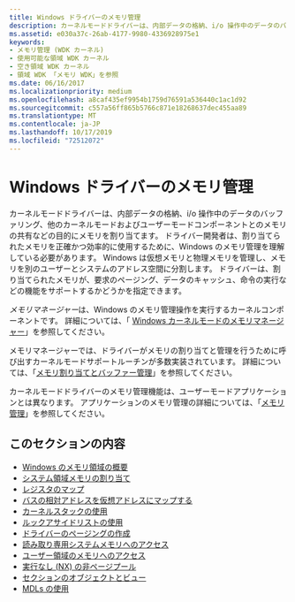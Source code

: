 ```yaml
---
title: Windows ドライバーのメモリ管理
description: カーネルモードドライバーは、内部データの格納、i/o 操作中のデータのバッファリング、他のカーネルモードおよびユーザーモードコンポーネントとのメモリの共有などの目的にメモリを割り当てます。
ms.assetid: e030a37c-26ab-4177-9980-4336928975e1
keywords:
- メモリ管理 (WDK カーネル)
- 使用可能な領域 WDK カーネル
- 空き領域 WDK カーネル
- 領域 WDK 「メモリ WDK」を参照
ms.date: 06/16/2017
ms.localizationpriority: medium
ms.openlocfilehash: a8caf435ef9954b1759d76591a536440c1ac1d92
ms.sourcegitcommit: c557a56ff865b5766c871e18268637dec455aa89
ms.translationtype: MT
ms.contentlocale: ja-JP
ms.lasthandoff: 10/17/2019
ms.locfileid: "72512072"
---
```

# <a name="memory-management-for-windows-drivers"></a>Windows ドライバーのメモリ管理


カーネルモードドライバーは、内部データの格納、i/o 操作中のデータのバッファリング、他のカーネルモードおよびユーザーモードコンポーネントとのメモリの共有などの目的にメモリを割り当てます。 ドライバー開発者は、割り当てられたメモリを正確かつ効率的に使用するために、Windows のメモリ管理を理解している必要があります。 Windows は仮想メモリと物理メモリを管理し、メモリを別のユーザーとシステムのアドレス空間に分割します。 ドライバーは、割り当てられたメモリが、要求のページング、データのキャッシュ、命令の実行などの機能をサポートするかどうかを指定できます。




*メモリマネージャー*は、Windows のメモリ管理操作を実行するカーネルコンポーネントです。 詳細については、「 [Windows カーネルモードのメモリマネージャー](windows-kernel-mode-memory-manager.md)」を参照してください。

メモリマネージャーでは、ドライバーがメモリの割り当てと管理を行うために呼び出すカーネルモードサポートルーチンが多数実装されています。 詳細については、「[メモリ割り当てとバッファー管理](https://docs.microsoft.com/windows-hardware/drivers/ddi/content/_kernel/#memory-allocation-and-buffer-management)」を参照してください。

カーネルモードドライバーのメモリ管理機能は、ユーザーモードアプリケーションとは異なります。 アプリケーションのメモリ管理の詳細については、「[メモリ管理](https://docs.microsoft.com/windows/desktop/Memory/memory-management)」を参照してください。

## <a name="in-this-section"></a>このセクションの内容


-   [Windows のメモリ領域の概要](overview-of-windows-memory-space.md)
-   [システム領域メモリの割り当て](allocating-system-space-memory.md)
-   [レジスタのマップ](map-registers.md)
-   [バスの相対アドレスを仮想アドレスにマップする](mapping-bus-relative-addresses-to-virtual-addresses.md)
-   [カーネルスタックの使用](using-the-kernel-stack.md)
-   [ルックアサイドリストの使用](using-lookaside-lists.md)
-   [ドライバーのページングの作成](making-drivers-pageable.md)
-   [読み取り専用システムメモリへのアクセス](accessing-read-only-system-memory.md)
-   [ユーザー領域のメモリへのアクセス](accessing-user-space-memory.md)
-   [実行なし (NX) の非ページプール](no-execute-nonpaged-pool.md)
-   [セクションのオブジェクトとビュー](section-objects-and-views.md)
-   [MDLs の使用](using-mdls.md)

 

 




